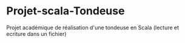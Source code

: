 # Projet-scala-Tondeuse
Projet académique de réalisation d'une tondeuse en Scala (lecture et ecriture dans un fichier)
